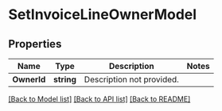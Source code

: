 # SetInvoiceLineOwnerModel

## Properties

Name | Type | Description | Notes
------------ | ------------- | ------------- | -------------
**OwnerId** | **string** | Description not provided. | 

[[Back to Model list]](../README.md#documentation-for-models) [[Back to API list]](../README.md#documentation-for-api-endpoints) [[Back to README]](../README.md)


